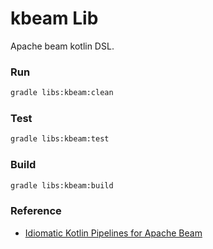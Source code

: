 # kbeam Lib

Apache beam kotlin DSL.

### Run

```bash
gradle libs:kbeam:clean
```

### Test

```bash
gradle libs:kbeam:test
```

### Build

```bash
gradle libs:kbeam:build
```

### Reference

- [Idiomatic Kotlin Pipelines for Apache Beam](https://github.com/sfeir-open-source/kbeam)
